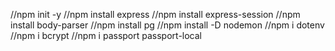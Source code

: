 //npm init -y
//npm install express
//npm install express-session
//npm install body-parser
//npm install pg
//npm install -D nodemon
//npm i dotenv
//npm i bcrypt
//npm i passport passport-local